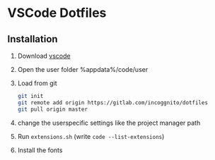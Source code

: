 # VSCode Dotfiles

## Installation

1. Download [vscode](https://code.visualstudio.com/Download)
2. Open the user folder %appdata%/code/user
3. Load from git 

    ```sh
    git init
    git remote add origin https://gitlab.com/incoggnito/dotfiles
    git pull origin master
    ```

4. change the userspecific settings like the project manager path
4. Run `extensions.sh` (write `code --list-extensions`)
5. Install the fonts
